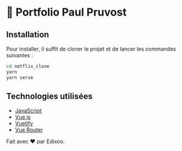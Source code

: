 # 🎥 Portfolio Paul Pruvost



## Installation

Pour installer, il suffit de cloner le projet et de lancer les commandes suivantes :

```bash
cd netflix_clone
yarn
yarn serve
```

## Technologies utilisées

- [JavaScript](https://www.javascript.com/)
- [Vue.js](https://vuejs.org/)
- [Vuetify](https://vuetifyjs.com/)
- [Vue Router](https://router.vuejs.org/)

Fait avec ❤️ par Edixoo.